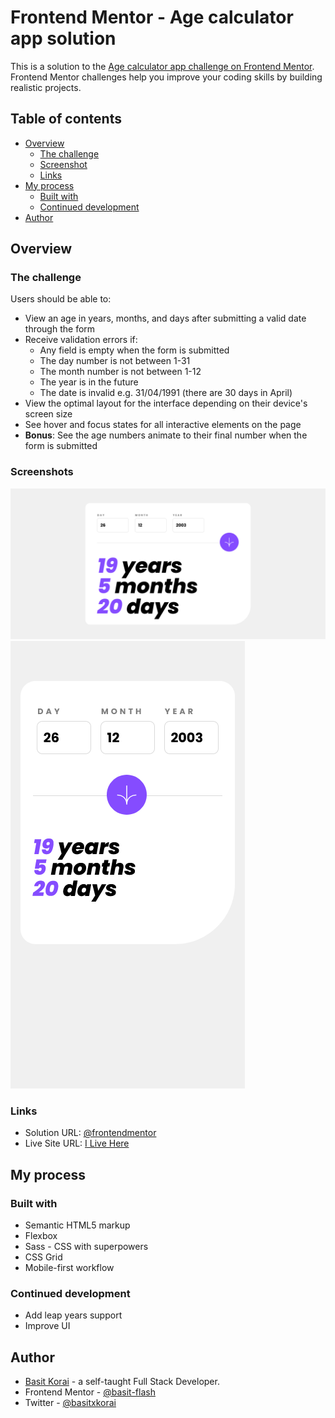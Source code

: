 # Frontend Mentor - Age calculator app solution

This is a solution to the [Age calculator app challenge on Frontend Mentor](https://www.frontendmentor.io/challenges/age-calculator-app-dF9DFFpj-Q). Frontend Mentor challenges help you improve your coding skills by building realistic projects.

## Table of contents

- [Overview](#overview)
  - [The challenge](#the-challenge)
  - [Screenshot](#screenshot)
  - [Links](#links)
- [My process](#my-process)
  - [Built with](#built-with)
  - [Continued development](#continued-development)
- [Author](#author)

## Overview

### The challenge

Users should be able to:

- View an age in years, months, and days after submitting a valid date through the form
- Receive validation errors if:
  - Any field is empty when the form is submitted
  - The day number is not between 1-31
  - The month number is not between 1-12
  - The year is in the future
  - The date is invalid e.g. 31/04/1991 (there are 30 days in April)
- View the optimal layout for the interface depending on their device's screen size
- See hover and focus states for all interactive elements on the page
- **Bonus**: See the age numbers animate to their final number when the form is submitted

### Screenshots

![](./screenshots/screen-desktop.png)
![](./screenshots/screen-mobile.png)

### Links

- Solution URL: [@frontendmentor](https://www.frontendmentor.io/solutions/responsive-age-calculator-app-built-w-sass-vanilla-javascript-C2MXnMPNbj)
- Live Site URL: [I Live Here](https://basitkorai.github.io/age-calculator-app/)

## My process

### Built with

- Semantic HTML5 markup
- Flexbox
- Sass - CSS with superpowers
- CSS Grid
- Mobile-first workflow

### Continued development

- Add leap years support
- Improve UI

## Author

- [Basit Korai](https://basitkorai.netlify.app) - a self-taught Full Stack Developer.
- Frontend Mentor - [@basit-flash](https://www.frontendmentor.io/profile/basit-flash)
- Twitter - [@basitxkorai](https://twitter.com/basitxkorai)
<!-- - LinkedIn - [Rocky (Biplob) BARUA](https://www.linkedin.com/in/rockybarua) -->
